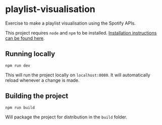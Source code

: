 # playlist-visualisation

Exercise to make a playlist visualisation using the Spotify APIs.

This project requires `node` and `npm` to be installed. [Installation instructions can be found here](https://docs.npmjs.com/downloading-and-installing-node-js-and-npm).

## Running locally

```
npm run dev
```

This will run the project locally on `localhost:8080`. It will automatically reload whenever a change is made.

## Building the project

```
npm run build
```

Will package the project for distribution in the `build` folder.
